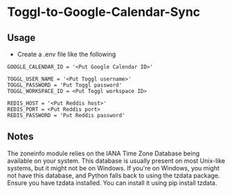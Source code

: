 # Toggl-to-Google-Calendar-Sync
## Usage
- Create a .env file like the following
```
GOOGLE_CALENDAR_ID = '<Put Google Calendar ID>'

TOGGL_USER_NAME = '<Put Toggl username>'
TOGGL_PASSWORD = 'Put Toggl password'
TOGGL_WORKSPACE_ID = <Put Toggl workspace ID>

REDIS_HOST = '<Put Reddis host>'
REDIS_PORT = <Put Reddis port>
REDIS_PASSWORD = 'Put Reddis password'
```

## Notes
The zoneinfo module relies on the IANA Time Zone Database being available on your system. This database is usually present on most Unix-like systems, but it might not be on Windows.
If you're on Windows, you might not have this database, and Python falls back to using the tzdata package. Ensure you have tzdata installed. You can install it using pip install tzdata.
